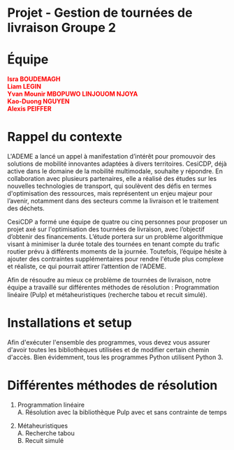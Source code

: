 # Projet - Gestion de tournées de livraison Groupe 2


# Équipe 

<font color="red"> <div align="left"> <strong> Isra BOUDEMAGH </font> </div> </strong>
<font color="red"> <div align="left"> <strong> Liam LEGIN </font> </div> </strong>
<font color="red"> <div align="left"> <strong> Yvan Mounir MBOPUWO LINJOUOM NJOYA </font> </div> </strong>
<font color="red"> <div align="left"> <strong> Kao-Duong NGUYEN </font> </div> </strong>
<font color="red"> <div align="left"> <strong> Alexis PEIFFER </font> </div> </strong>


# Rappel du contexte 

L'ADEME a lancé un appel à manifestation d’intérêt pour promouvoir des solutions de mobilité innovantes adaptées à divers territoires. CesiCDP, déjà active dans le domaine de la mobilité multimodale, souhaite y répondre. En collaboration avec plusieurs partenaires, elle a réalisé des études sur les nouvelles technologies de transport, qui soulèvent des défis en termes d'optimisation des ressources, mais représentent un enjeu majeur pour l’avenir, notamment dans des secteurs comme la livraison et le traitement des déchets.

CesiCDP a formé une équipe de quatre ou cinq personnes pour proposer un projet axé sur l'optimisation des tournées de livraison, avec l’objectif d’obtenir des financements. L’étude portera sur un problème algorithmique visant à minimiser la durée totale des tournées en tenant compte du trafic routier prévu à différents moments de la journée. Toutefois, l’équipe hésite à ajouter des contraintes supplémentaires pour rendre l'étude plus complexe et réaliste, ce qui pourrait attirer l’attention de l'ADEME.

Afin de résoudre au mieux ce problème de tournées de livraison, notre équipe a travaillé sur différentes méthodes de résolution : Programmation linéaire (Pulp) et métaheuristiques (recherche tabou et recuit simulé).



# Installations et setup 

Afin d'exécuter l'ensemble des programmes, vous devez vous assurer d'avoir toutes les bibliothèques utilisées et de modifier certain chemin d'accès. Bien évidemment, tous les programmes Python utilisent Python 3.

# Différentes méthodes de résolution 

1. Programmation linéaire <br>
  A. Résolution avec la bibliothèque Pulp avec et sans contrainte de temps <br>

2. Métaheuristiques<br>
  A. Recherche tabou<br>
  B. Recuit simulé<br>
